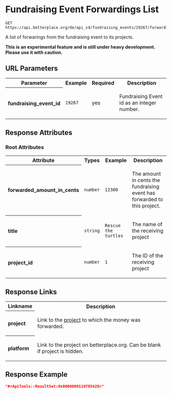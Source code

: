 
# Fundraising Event Forwardings List

```Cirru
GET https://api.betterplace.org/de/api_v4/fundraising_events/19267/forwardings.json
```

A list of forwarings from the fundraising event to its projects.

**This is an experimental feature and is still under heavy development. Please use it with caution.**


## URL Parameters

<table>
  <tr>
    <th>Parameter</th>
    <th>Example</th>
    <th>Required</th>
    <th>Description</th>
  </tr>
  <tr>
    <th align="left">fundraising_event_id</th>
    <td><code>19267</code></td>
    <td>yes</td>
<td>

Fundraising Event id as an integer number.

</td>
  </tr>
</table>


## Response Attributes


### Root Attributes

  <table>
    <tr>
      <th>Attribute</th>
      <th>Types</th>
      <th>Example</th>
      <th>Description</th>
    </tr>
    <tr>
      <th align="left">forwarded_amount_in_cents</th>
      <td><code>number</code></td>
      <td><code>12300</code></td>
<td>

The amount in cents the fundraising event has forwarded to this project.


</td>
    </tr>
    <tr>
      <th align="left">title</th>
      <td><code>string</code></td>
      <td><code>Rescue the turtles</code></td>
<td>

The name of the receiving project

</td>
    </tr>
    <tr>
      <th align="left">project_id</th>
      <td><code>number</code></td>
      <td><code>1</code></td>
<td>

The ID of the receiving project

</td>
    </tr>
  </table>
</table>

## Response Links

<table>
  <tr>
    <th>Linkname</th>
    <th>Description</th>
  </tr>
    <tr>
<th align="left">

project

</th>
<td>

Link to the <a href="project_details.md">project</a> to which the money was forwarded.


</td>
    </tr>
    <tr>
<th align="left">

platform

</th>
<td>

Link to the project on betterplace.org. Can be blank if project is hidden.

</td>
    </tr>
</table>

## Response Example

```json
"#<ApiTools::ResultSet:0x0000000119785428>"
```

